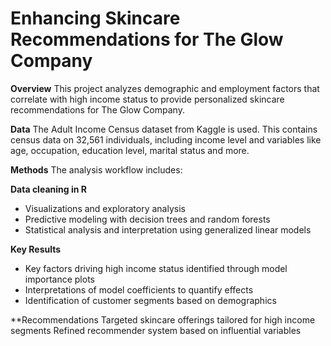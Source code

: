 # Enhancing Skincare Recommendations for The Glow Company

**Overview** 
This project analyzes demographic and employment factors that correlate with high income status to provide personalized skincare recommendations for The Glow Company.

**Data**
The Adult Income Census dataset from Kaggle is used. This contains census data on 32,561 individuals, including income level and variables like age, occupation, education level, marital status and more.

**Methods**
The analysis workflow includes:

**Data cleaning in R**
- Visualizations and exploratory analysis
- Predictive modeling with decision trees and random forests
- Statistical analysis and interpretation using generalized linear models

**Key Results**
- Key factors driving high income status identified through model importance plots
- Interpretations of model coefficients to quantify effects
- Identification of customer segments based on demographics

**Recommendations
Targeted skincare offerings tailored for high income segments
Refined recommender system based on influential variables
